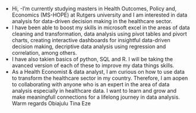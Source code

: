 - Hi, 
-I’m currently studying masters in Health Outcomes, Policy and, Economics (MS-HOPE) at Rutgers university and I am interested in data analysis for data-driven decision making in the healthcare sector.
- I have been able to boost my skills in microsoft excel in the areas of data cleaning and transformation, data analysis using pivot tables and pivort charts, creating interactive dashboards for insightful data-driven decision making, decriptive data analysis using regression and correlation, among others. 
- I have also takien basics of python, SQL and R. I will be taking the avanced version of each of these to improve my data things skills. 
- As a Health Economist & data analyst, I am curious on how to use data to transform the healthcare sector in my country. Therefore, I am aopen to collaborating with anyone who is an expert in the area of data analysis especially in healthcare data. I want to learn and grow and make meaningfull connections for a lifelong journey in data analysis. 
Warm regards
Obiajulu Tina Eze
